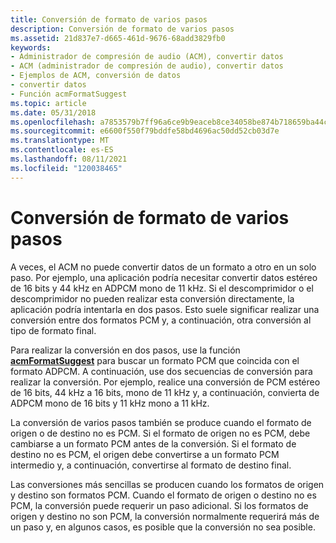 ```yaml
---
title: Conversión de formato de varios pasos
description: Conversión de formato de varios pasos
ms.assetid: 21d837e7-d665-461d-9676-68add3829fb0
keywords:
- Administrador de compresión de audio (ACM), convertir datos
- ACM (administrador de compresión de audio), convertir datos
- Ejemplos de ACM, conversión de datos
- convertir datos
- Función acmFormatSuggest
ms.topic: article
ms.date: 05/31/2018
ms.openlocfilehash: a7853579b7ff96a6ce9b9eaceb8ce34058be874b718659ba44c88a721a5385b4
ms.sourcegitcommit: e6600f550f79bddfe58bd4696ac50dd52cb03d7e
ms.translationtype: MT
ms.contentlocale: es-ES
ms.lasthandoff: 08/11/2021
ms.locfileid: "120038465"
---
```

# <a name="multistep-format-conversion"></a>Conversión de formato de varios pasos

A veces, el ACM no puede convertir datos de un formato a otro en un solo paso. Por ejemplo, una aplicación podría necesitar convertir datos estéreo de 16 bits y 44 kHz en ADPCM mono de 11 kHz. Si el descomprimidor o el descomprimidor no pueden realizar esta conversión directamente, la aplicación podría intentarla en dos pasos. Esto suele significar realizar una conversión entre dos formatos PCM y, a continuación, otra conversión al tipo de formato final.

Para realizar la conversión en dos pasos, use la función [**acmFormatSuggest**](/windows/desktop/api/Msacm/nf-msacm-acmformatsuggest) para buscar un formato PCM que coincida con el formato ADPCM. A continuación, use dos secuencias de conversión para realizar la conversión. Por ejemplo, realice una conversión de PCM estéreo de 16 bits, 44 kHz a 16 bits, mono de 11 kHz y, a continuación, convierta de ADPCM mono de 16 bits y 11 kHz mono a 11 kHz.

La conversión de varios pasos también se produce cuando el formato de origen o de destino no es PCM. Si el formato de origen no es PCM, debe cambiarse a un formato PCM antes de la conversión. Si el formato de destino no es PCM, el origen debe convertirse a un formato PCM intermedio y, a continuación, convertirse al formato de destino final.

Las conversiones más sencillas se producen cuando los formatos de origen y destino son formatos PCM. Cuando el formato de origen o destino no es PCM, la conversión puede requerir un paso adicional. Si los formatos de origen y destino no son PCM, la conversión normalmente requerirá más de un paso y, en algunos casos, es posible que la conversión no sea posible.

 

 




